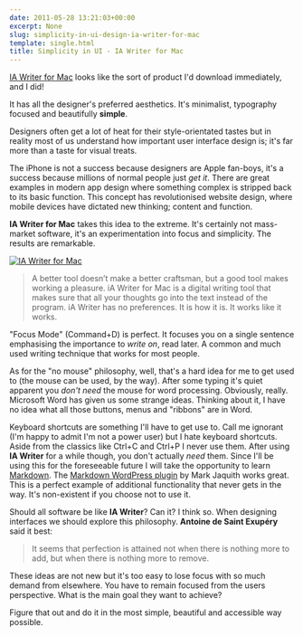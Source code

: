 ```yaml
---
date: 2011-05-28 13:21:03+00:00
excerpt: None
slug: simplicity-in-ui-design-ia-writer-for-mac
template: single.html
title: Simplicity in UI - IA Writer for Mac
---
```


[IA Writer for Mac](http://www.informationarchitects.jp/en/ia-writer-for-mac/) looks like the sort of product I'd download immediately, and I did!

It has all the designer's preferred aesthetics. It's minimalist, typography focused and beautifully **simple**.

Designers often get a lot of heat for their style-orientated tastes but in reality most of us understand how important user interface design is; it's far more than a taste for visual treats.

The iPhone is not a success because designers are Apple fan-boys, it's a success because millions of normal people just _get it_. There are great examples in modern app design where something complex is stripped back to its basic function. This concept has revolutionised website design, where mobile devices have dictated new thinking; content and function.

**IA Writer for Mac** takes this idea to the extreme. It's certainly not mass-market software, it's an experimentation into focus and simplicity. The results are remarkable.

[![IA Writer for Mac](/images/2011/05/iawriter.jpg)](/images/2011/05/iawriter.jpg)

> A better tool doesn’t make a better craftsman, but a good tool makes working a pleasure. iA Writer for Mac is a digital writing tool that makes sure that all your thoughts go into the text instead of the program. iA Writer has no preferences. It is how it is. It works like it works.

"Focus Mode" (Command+D) is perfect. It focuses you on a single sentence emphasising the importance to _write on_, read later. A common and much used writing technique that works for most people.

As for the "no mouse" philosophy, well, that's a hard idea for me to get used to (the mouse can be used, by the way). After some typing it's quiet apparent you _don't need_ the mouse for word processing. Obviously, really. Microsoft Word has given us some strange ideas. Thinking about it, I have no idea what all those buttons, menus and "ribbons" are in Word.

Keyboard shortcuts are something I'll have to get use to. Call me ignorant (I'm happy to admit I'm not a power user) but I hate keyboard shortcuts. Aside from the classics like Ctrl+C and Ctrl+P I never use them. After using **IA Writer** for a while though, you don't actually _need_ them. Since I'll be using this for the foreseeable future I will take the opportunity to learn [Markdown](http://daringfireball.net/projects/markdown/syntax). The [Markdown WordPress plugin](http://wordpress.org/extend/plugins/markdown-on-save/) by Mark Jaquith works great. This is a perfect example of additional functionality that never gets in the way. It's non-existent if you choose not to use it.

Should all software be like **IA Writer**? Can it? I think so. When designing interfaces we should explore this philosophy. **Antoine de Saint Exupéry** said it best:

> It seems that perfection is attained not when there is nothing more to add, but when there is nothing more to remove.

These ideas are not new but it's too easy to lose focus with so much demand from elsewhere. You have to remain focused from the users perspective. What is the main goal they want to achieve?

Figure that out and do it in the most simple, beautiful and accessible way possible.
